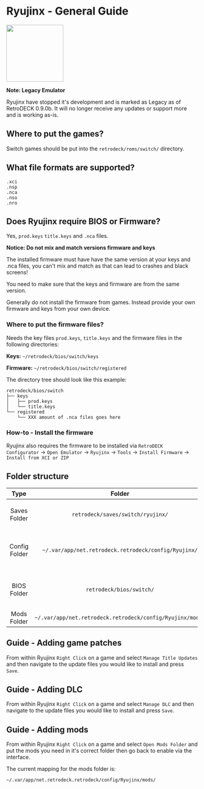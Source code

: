 # Ryujinx - General Guide

<img src="../../../wiki_images/logos/ryujinx-logo.svg" width="150">

**Note: Legacy Emulator**

Ryujinx have stopped it's development and is marked as Legacy as of RetroDECK 0.9.0b. It will no longer receive any updates or support more and is working as-is. 


## Where to put the games?

Switch games should be put into the `retrodeck/roms/switch/` directory.

## What file formats are supported?

```
.xci
.nsp
.nca
.nso
.nro
```


## Does Ryujinx require BIOS or Firmware?

Yes, `prod.keys` `title.keys` and `.nca` files.

**Notice: Do not mix and match versions firmware and keys**

The installed firmware must have have the same version at your keys and .nca files, you can't mix and match as that can lead to crashes and black screens!

You need to make sure that the keys and firmware are from the same version.

Generally do not install the firmware from games. Instead provide your own firmware and keys from your own device.

### Where to put the firmware files?

Needs the key files `prod.keys`, `title.keys` and the firmware files in the following directories:

**Keys:** `~/retrodeck/bios/switch/keys`

**Firmware:** `~/retrodeck/bios/switch/registered`

The directory tree should look like this example:
```
retrodeck/bios/switch
├── keys
│   ├── prod.keys
│   └── title.keys
└── registered
    └── XXX amount of .nca files goes here
```

### How-to - Install the firmware

Ryujinx also requires the firmware to be installed via `RetroDECK Configurator` ->  `Open Emulator` -> `Ryujinx` ->  `Tools` -> `Install Firmware` -> `Install from XCI or ZIP`

## Folder structure

| Type    | Folder                 |          Comment     | 
|  :---:  | :---:                  |             :---:     |
| Saves Folder |`retrodeck/saves/switch/ryujinx/` |      Contains the `nand`, `sdcard` folders                       |  
| Config Folder |`~/.var/app/net.retrodeck.retrodeck/config/Ryujinx/`         |   Contains most of Ryujinx internal folders|
| BIOS Folder | `retrodeck/bios/switch/` | Contains the `firmware`, `keys` folders  |
| Mods  Folder | `~/.var/app/net.retrodeck.retrodeck/config/Ryujinx/mods/` |  |


## Guide - Adding game patches

From within Ryujinx `Right Click` on a game and select `Manage Title Updates` and then navigate to the update files you would like to install and press `Save`.


## Guide - Adding DLC

From within Ryujinx `Right Click` on a game and select `Manage DLC` and then navigate to the update files you would like to install and press `Save`.


## Guide - Adding mods

From within Ryujinx `Right Click` on a game and select `Open Mods Folder` and put the mods you need in it's correct folder then go back to enable via the interface.

The current mapping for the mods folder is:

`~/.var/app/net.retrodeck.retrodeck/config/Ryujinx/mods/`


